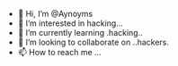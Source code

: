 - 👋 Hi, I’m @Aynoyms
- 👀 I’m interested in hacking...
- 🌱 I’m currently learning .hacking..
- 💞️ I’m looking to collaborate on ..hackers.
- 📫 How to reach me ...

<!---
Aynoyms/Aynoyms is a ✨ special ✨ repository because its `README.md` (this file) appears on your GitHub profile.
You can click the Preview link to take a look at your changes.
--->
